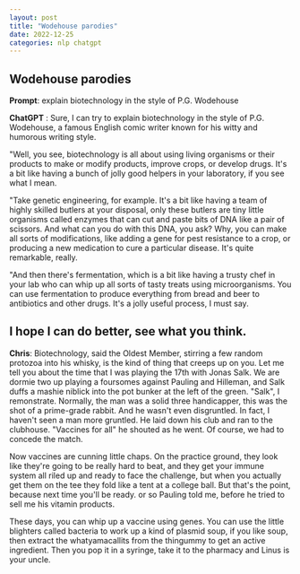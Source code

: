 ```yaml
---
layout: post
title: "Wodehouse parodies"
date: 2022-12-25
categories: nlp chatgpt
---
```

## Wodehouse parodies

__Prompt__: explain biotechnology in the style of P.G. Wodehouse

__ChatGPT__ : Sure, I can try to explain biotechnology in the style of P.G. Wodehouse, a famous English comic writer known for his witty and humorous writing style.

"Well, you see, biotechnology is all about using living organisms or their products to make or modify products, improve crops, or develop drugs. It's a bit like having a bunch of jolly good helpers in your laboratory, if you see what I mean.

"Take genetic engineering, for example. It's a bit like having a team of highly skilled butlers at your disposal, only these butlers are tiny little organisms called enzymes that can cut and paste bits of DNA like a pair of scissors. And what can you do with this DNA, you ask? Why, you can make all sorts of modifications, like adding a gene for pest resistance to a crop, or producing a new medication to cure a particular disease. It's quite remarkable, really.

"And then there's fermentation, which is a bit like having a trusty chef in your lab who can whip up all sorts of tasty treats using microorganisms. You can use fermentation to produce everything from bread and beer to antibiotics and other drugs. It's a jolly useful process, I must say.

## I hope I can do better, see what you think.

__Chris__: Biotechnology, said the Oldest Member, stirring a few random protozoa into his whisky, is the kind of thing that creeps up on you. Let me tell you
about the time that I was playing the 17th with Jonas Salk. We are dormie two up playing a foursomes against Pauling and Hilleman, and Salk duffs a mashie niblick 
into the pot bunker at the left of the green.  "Salk", I remonstrate. Normally, the man was a solid three handicapper, this was the shot of a prime-grade rabbit.
And he wasn't even disgruntled. In fact, I haven't seen a man more gruntled. He laid down his club and ran to the clubhouse.
"Vaccines for all" he shouted as he went. Of course, we had to concede the match.

Now vaccines are cunning little chaps. On the practice ground, they look like they're going to be really hard to beat, and they get your immune system all riled up and ready to 
face the challenge, but when you actually get them on the tee they fold like a tent at a college ball. But that's the point, because next time you'll be ready.
or so Pauling told me, before he tried to sell me his vitamin products. 

These days, you can whip up a vaccine using genes. You can use the little blighters called bacteria to work up a kind of plasmid soup, if you like soup, 
then extract the whatyamacallits from the thingummy to get an active ingredient. Then you pop it in a syringe, take it to the pharmacy and Linus is your 
uncle.
